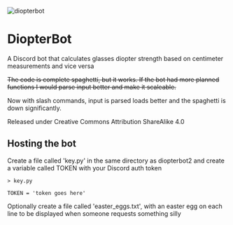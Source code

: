 ![diopterbot](https://github.com/nottnottloop/DiopterBot/blob/main/diopterbot.png)
# DiopterBot
A Discord bot that calculates glasses diopter strength based on centimeter measurements and vice versa

~~The code is complete spaghetti, but it works. If the bot had more planned functions I would parse input better and make it scaleable.~~

Now with slash commands, input is parsed loads better and the spaghetti is down significantly.

Released under Creative Commons Attribution ShareAlike 4.0

## Hosting the bot
Create a file called 'key.py' in the same directory as diopterbot2 and create a variable called TOKEN with your Discord auth token

`> key.py`

`TOKEN = 'token goes here'`

Optionally create a file called 'easter_eggs.txt', with an easter egg on each line to be displayed when someone requests something silly
